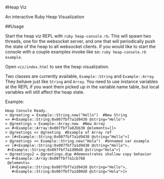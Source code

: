 #Heap Viz

An interactive Ruby Heap Visualization

##Usage

Start the heap viz REPL with `ruby heap-console.rb`. This will spawn two threads, one for the websocket server, and one that will periodically push the state of the heap to all websocket clients. If you would like to start the console with a couple examples invoke like so: `ruby heap-console.rb example`.

Open `viz/index.html` to see the heap visualization.

Two classes are currently available, `Example::String` and `Example::Array`. They behave just like `String` and `Array`. You need to use instance variables at the REPL if you want them picked up in the variable name table, but local variables will still affect the heap state.

Example:

```
Heap Console Ready.
> @greeting = Example::String.new("Hello")  #New String
=> #<Example::String:0x007fbf7a1d9430 @string="Hello">
> @greetings = Example::Array.new  #New Array
=> #<Example::Array:0x007fbf7a82bb30 @elements=[]>
> @greetings << @greeting  #Example of Array ref
=> [#<Example::String:0x007fbf7a1d9430 @string="Hello">]
> @greetings << Example::String.new("Hola")  #Unnamed var example
=> [#<Example::String:0x007fbf7a1d9430 @string="Hello">,
 #<Example::String:0x007fbf7a1d00d8 @string="Hola">]
> @greetings2 = @greetings.dup #demonstrates shallow copy behavior
=> #<Example::Array:0x007fbf7a1cb768
 @elements=
  [#<Example::String:0x007fbf7a1d9430 @string="Hello">,
   #<Example::String:0x007fbf7a1d00d8 @string="Hola">]>
```

